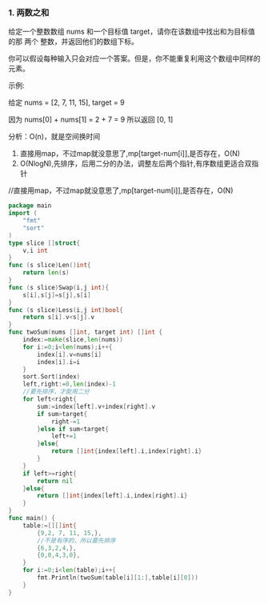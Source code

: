 ### 1. 两数之和

给定一个整数数组 nums 和一个目标值 target，请你在该数组中找出和为目标值的那 两个 整数，并返回他们的数组下标。

你可以假设每种输入只会对应一个答案。但是，你不能重复利用这个数组中同样的元素。

示例:

给定 nums = [2, 7, 11, 15], target = 9

因为 nums[0] + nums[1] = 2 + 7 = 9
所以返回 [0, 1]


分析：O(n)，就是空间换时间
1. 直接用map，不过map就没意思了,mp[target-num[i]],是否存在，O(N)
2. O(NlogN),先排序，后用二分的办法，调整左后两个指针,有序数组更适合双指针


//直接用map，不过map就没意思了,mp[target-num[i]],是否存在，O(N)
```go
package main
import (
	"fmt"
	"sort"
)
type slice []struct{
	v,i int
}
func (s slice)Len()int{
	return len(s)
}
func (s slice)Swap(i,j int){
	s[i],s[j]=s[j],s[i]
}
func (s slice)Less(i,j int)bool{
	return s[i].v<s[j].v
}
func twoSum(nums []int, target int) []int {
	index:=make(slice,len(nums))
	for i:=0;i<len(nums);i++{
		index[i].v=nums[i]
		index[i].i=i
	}
	sort.Sort(index)
	left,right:=0,len(index)-1
	//要先排序，才能用二分
	for left<right{
		sum:=index[left].v+index[right].v
		if sum>target{
			right-=1
		}else if sum<target{
			left+=1
		}else{
			return []int{index[left].i,index[right].i}
		}
	}
	if left>=right{
		return nil
	}else{
		return []int{index[left].i,index[right].i}
	}
}
func main() {
	table:=[][]int{
		{9,2, 7, 11, 15,},
		//不是有序的，所以要先排序
		{6,3,2,4,},
		{0,0,4,3,0},
	}
	for i:=0;i<len(table);i++{
		fmt.Println(twoSum(table[i][1:],table[i][0]))
	}
}
```